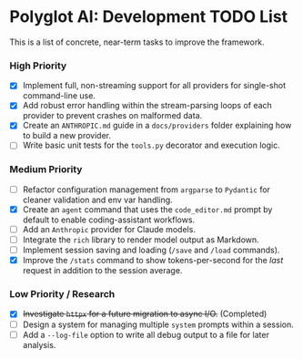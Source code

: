 # Polyglot AI: Development TODO List

This is a list of concrete, near-term tasks to improve the framework.

### High Priority

- [x] Implement full, non-streaming support for all providers for single-shot command-line use.
- [x] Add robust error handling within the stream-parsing loops of each provider to prevent crashes on malformed data.
- [x] Create an `ANTHROPIC.md` guide in a `docs/providers` folder explaining how to build a new provider.
- [ ] Write basic unit tests for the `tools.py` decorator and execution logic.

### Medium Priority

- [ ] Refactor configuration management from `argparse` to `Pydantic` for cleaner validation and env var handling.
- [x] Create an `agent` command that uses the `code_editor.md` prompt by default to enable coding-assistant workflows.
- [ ] Add an `Anthropic` provider for Claude models.
- [ ] Integrate the `rich` library to render model output as Markdown.
- [ ] Implement session saving and loading (`/save` and `/load` commands).
- [x] Improve the `/stats` command to show tokens-per-second for the *last* request in addition to the session average.

### Low Priority / Research

- [x] ~~Investigate `httpx` for a future migration to async I/O.~~ (Completed)
- [ ] Design a system for managing multiple `system` prompts within a session.
- [ ] Add a `--log-file` option to write all debug output to a file for later analysis.
